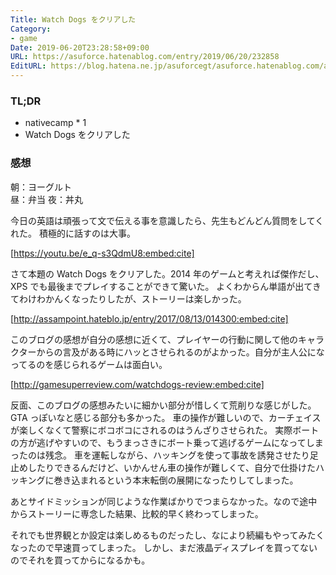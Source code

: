 ```yaml
---
Title: Watch Dogs をクリアした
Category:
- game
Date: 2019-06-20T23:28:58+09:00
URL: https://asuforce.hatenablog.com/entry/2019/06/20/232858
EditURL: https://blog.hatena.ne.jp/asuforcegt/asuforce.hatenablog.com/atom/entry/17680117127203864533
---
```


### TL;DR
- nativecamp * 1
- Watch Dogs をクリアした


### 感想
朝：ヨーグルト  
昼：弁当
夜：丼丸

今日の英語は頑張って文で伝える事を意識したら、先生もどんどん質問をしてくれた。
積極的に話すのは大事。

[https://youtu.be/e_q-s3QdmU8:embed:cite]

さて本題の Watch Dogs をクリアした。2014 年のゲームと考えれば傑作だし、XPS でも最後までプレイすることができて驚いた。
よくわからん単語が出てきてわけわかんくなったりしたが、ストーリーは楽しかった。

[http://assampoint.hateblo.jp/entry/2017/08/13/014300:embed:cite]

このブログの感想が自分の感想に近くて、プレイヤーの行動に関して他のキャラクターからの言及がある時にハッとさせられるのがよかった。自分が主人公になってるのを感じられるゲームは面白い。

[http://gamesuperreview.com/watchdogs-review:embed:cite]

反面、このブログの感想みたいに細かい部分が惜しくて荒削りな感じがした。GTA っぽいなと感じる部分も多かった。
車の操作が難しいので、カーチェイスが楽しくなくて警察にボコボコにされるのはうんざりさせられた。
実際ボートの方が逃げやすいので、もうまっさきにボート乗って逃げるゲームになってしまったのは残念。
車を運転しながら、ハッキングを使って事故を誘発させたり足止めしたりできるんだけど、いかんせん車の操作が難しくて、自分で仕掛けたハッキングに巻き込まれるという本末転倒の展開になったりしてしまった。

あとサイドミッションが同じような作業ばかりでつまらなかった。なので途中からストーリーに専念した結果、比較的早く終わってしまった。

それでも世界観とか設定は楽しめるものだったし、なにより続編もやってみたくなったので早速買ってしまった。
しかし、まだ液晶ディスプレイを買ってないのでそれを買ってからになるかも。
